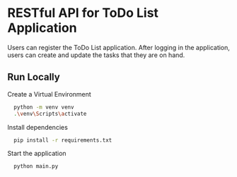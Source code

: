 # RESTful API for ToDo List Application

Users can register the ToDo List application. After logging in the application, users can create and update the tasks that they are on hand.


## Run Locally

Create a Virtual Environment

```bash
  python -m venv venv
  .\venv\Scripts\activate
```

Install dependencies

```bash
  pip install -r requirements.txt
```

Start the application

```bash
  python main.py
```